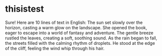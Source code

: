 # thisistest
Sure! Here are 10 lines of text in English:
The sun set slowly over the horizon, casting a warm glow on the landscape.
She opened the book, eager to escape into a world of fantasy and adventure.
The gentle breeze rustled the leaves, creating a soft, soothing sound.
As the rain began to fall, the streets filled with the calming rhythm of droplets.
He stood at the edge of the cliff, feeling the wind whip through his hair.
